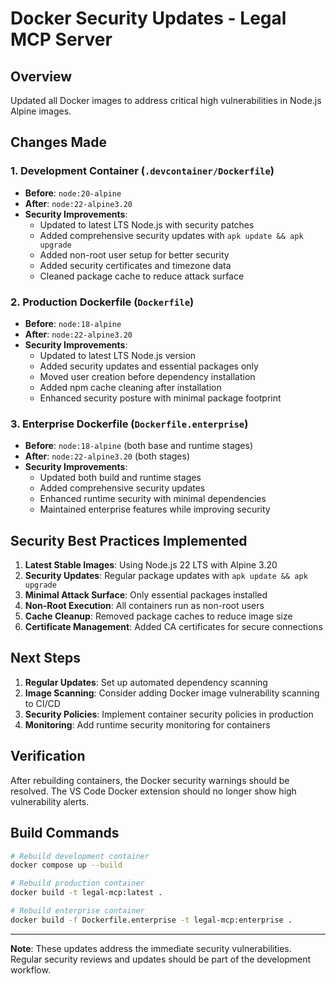 # Docker Security Updates - Legal MCP Server

## Overview
Updated all Docker images to address critical high vulnerabilities in Node.js Alpine images.

## Changes Made

### 1. Development Container (`.devcontainer/Dockerfile`)
- **Before**: `node:20-alpine`
- **After**: `node:22-alpine3.20`
- **Security Improvements**:
  - Updated to latest LTS Node.js with security patches
  - Added comprehensive security updates with `apk update && apk upgrade`
  - Added non-root user setup for better security
  - Added security certificates and timezone data
  - Cleaned package cache to reduce attack surface

### 2. Production Dockerfile (`Dockerfile`)
- **Before**: `node:18-alpine`
- **After**: `node:22-alpine3.20`
- **Security Improvements**:
  - Updated to latest LTS Node.js version
  - Added security updates and essential packages only
  - Moved user creation before dependency installation
  - Added npm cache cleaning after installation
  - Enhanced security posture with minimal package footprint

### 3. Enterprise Dockerfile (`Dockerfile.enterprise`)
- **Before**: `node:18-alpine` (both base and runtime stages)
- **After**: `node:22-alpine3.20` (both stages)
- **Security Improvements**:
  - Updated both build and runtime stages
  - Added comprehensive security updates
  - Enhanced runtime security with minimal dependencies
  - Maintained enterprise features while improving security

## Security Best Practices Implemented

1. **Latest Stable Images**: Using Node.js 22 LTS with Alpine 3.20
2. **Security Updates**: Regular package updates with `apk update && apk upgrade`
3. **Minimal Attack Surface**: Only essential packages installed
4. **Non-Root Execution**: All containers run as non-root users
5. **Cache Cleanup**: Removed package caches to reduce image size
6. **Certificate Management**: Added CA certificates for secure connections

## Next Steps

1. **Regular Updates**: Set up automated dependency scanning
2. **Image Scanning**: Consider adding Docker image vulnerability scanning to CI/CD
3. **Security Policies**: Implement container security policies in production
4. **Monitoring**: Add runtime security monitoring for containers

## Verification

After rebuilding containers, the Docker security warnings should be resolved. The VS Code Docker extension should no longer show high vulnerability alerts.

## Build Commands

```bash
# Rebuild development container
docker compose up --build

# Rebuild production container
docker build -t legal-mcp:latest .

# Rebuild enterprise container
docker build -f Dockerfile.enterprise -t legal-mcp:enterprise .
```

---
**Note**: These updates address the immediate security vulnerabilities. Regular security reviews and updates should be part of the development workflow.
